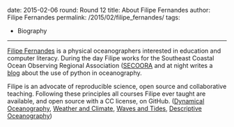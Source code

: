 date: 2015-02-06
round: Round 12
title: About Filipe Fernandes
author: Filipe Fernandes
permalink: /2015/02/filipe_fernandes/
tags:
  - Biography
---
[Filipe Fernandes](http://ocefpaf.github.io/homepage/) is a physical oceanographers interested in education and computer literacy.  During the day Filipe works for the Southeast Coastal Ocean Observing Regional Association ([SECOORA](http://ocefpaf.github.io/secoora/) and at night writes a [blog](http://ocefpaf.github.io/python4oceanographers/) about the use of python in oceanography.

Filipe is an advocate of reproducible science, open source and collaborative teaching.  Following these principles all courses Filipe ever taught are available, and open source with a CC license, on GitHub.  ([Dynamical Oceanography](http://ocefpaf.github.io/dynamical_oceanography), [Weather and Climate](http://ocefpaf.github.io/weather_and_climate), [Waves and Tides](http://ocefpaf.github.io/waves_and_tides), [Descriptive Oceanography](http://ocefpaf.github.io/descriptive_oceanography))
